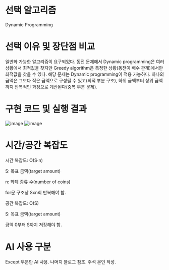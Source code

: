 # 선택 알고리즘
Dynamic Programming

# 선택 이유 및 장단점 비교
일반화 가능한 알고리즘이 요구되었다. 동전 문제에서 Dynamic programming은 여러 상황에서 최적값을 찾지만 Greedy algorithm은
특정한 상황(동전이 배수 관계)에서만 최적값을 찾을 수 있다. 해당 문제는 Dynamic programming이 적용 가능하다. 하나의 금액은 그보다
작은 금액으로 구성될 수 있고(최적 부분 구조), 하위 금액부터 상위 금액까지 반복적인 과정으로 계산된다(중복 부분 문제).

# 구현 코드 및 실행 결과
![image](https://github.com/user-attachments/assets/35044dbf-76e4-47c2-9548-faaba6a29e89)
![image](https://github.com/user-attachments/assets/7feb6855-9b04-4180-9b8b-9a3410190173)

# 시간/공간 복잡도
시간 복잡도: O(S⋅n)

S: 목표 금액(target amount)

n: 화폐 종류 수(number of coins)

for문 구조상 Sxn회 반복해야 함.

공간 복잡도: O(S)

S: 목표 금액(target amount)

금액 0부터 S까지 저장해야 함.

# AI 사용 구분
Except 부분만 AI 사용. 나머지 블로그 참조. 주석 본인 작성.
